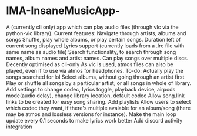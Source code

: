 # IMA-InsaneMusicApp-
A (currently cli only) app which can play audio files (through vlc via the python-vlc library).
Current features:
Navigate through artists, albums and songs
Shuffle, play whole albums, or play certain songs.
Duration left of current song displayed
Lyrics support (currently loads from a .lrc file with same name as audio file)
Search functionality, to search through song names, album names and artist names.
Can play songs over multiple discs.
Decently optimised as cli-only
As vlc is used, atmos files can also be played, even if to use via atmos for headphones.
To-do:
Actually play the songs searched for lol
Select albums, without going through an artist first
Play or shuffle all songs by a particular artist, or all songs in whole of library.
Add settings to change codec, lyrics toggle, playback device, airpods mode(audio delay), change library location, default codec
Allow song.link links to be created for easy song sharing.
Add playlists
Allow users to select which codec they want, if there's multiple avalable for an album/song (there may be atmos and lossless versions for instance).
Make the main loop update every 0.1 seconds to make lyrics work better
Add discord activity integration